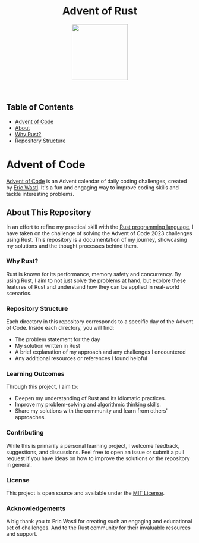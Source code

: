 <h1 align="center">Advent of Rust</h1>

<p align="center">
  <img src="https://www.rust-lang.org/logos/rust-logo-blk.svg" width="150">
</p>

<br>


## Table of Contents

<ul>
    <li><a href="#Advent-of-Code">Advent of Code</a></li>
    <li><a href="#About-This-Repository">About</a></li>
    <li><a href="#Why-Rust?">Why Rust?</a></li>
    <li><a href="#Repository-Structure">Repository Structure</a></li>
  </ul>


# Advent of Code
[Advent of Code](https://adventofcode.com/) is an Advent calendar of daily coding challenges, created by [Eric Wastl](http://was.tl/). It's a fun and engaging way to improve coding skills and tackle interesting problems.

## About This Repository
In an effort to refine my practical skill with the [Rust programming language](https://www.rust-lang.org/), I have taken on the challenge of solving the Advent of Code 2023 challenges using Rust. This repository is a documentation of my journey, showcasing my solutions and the thought processes behind them.

### Why Rust?
Rust is known for its performance, memory safety and concurrency. By using Rust, I aim to not just solve the problems at hand, but explore these features of Rust and understand how they can be applied in real-world scenarios.

### Repository Structure
Each directory in this repository corresponds to a specific day of the Advent of Code. Inside each directory, you will find:
- The problem statement for the day
- My solution written in Rust
- A brief explanation of my approach and any challenges I encountered
- Any additional resources or references I found helpful

### Learning Outcomes
Through this project, I aim to:
- Deepen my understanding of Rust and its idiomatic practices.
- Improve my problem-solving and algorithmic thinking skills.
- Share my solutions with the community and learn from others' approaches.

### Contributing
While this is primarily a personal learning project, I welcome feedback, suggestions, and discussions. Feel free to open an issue or submit a pull request if you have ideas on how to improve the solutions or the repository in general.

### License
This project is open source and available under the [MIT License](LICENSE).

### Acknowledgements
A big thank you to Eric Wastl for creating such an engaging and educational set of challenges. And to the Rust community for their invaluable resources and support.
